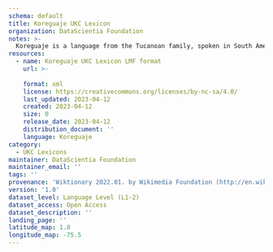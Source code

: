 ```yaml
---
schema: default
title: Koreguaje UKC Lexicon
organization: DataScientia Foundation
notes: >-
  Koreguaje is a language from the Tucanoan family, spoken in South America. The UKC Lexicon of Koreguaje is represented as a lexico-semantic network. It consists of words, word senses, synsets, as well as sense-level and synset-level relationships.
resources:
  - name: Koreguaje UKC Lexicon LMF format
    url: >-
      
    format: xml
    license: https://creativecommons.org/licenses/by-nc-sa/4.0/
    last_updated: 2023-04-12
    created: 2023-04-12
    size: 0
    release_date: 2023-04-12
    distribution_document: ''
    language: Koreguaje
category:
  - UKC Lexicons
maintainer: DataScientia Foundation
maintainer_email: ''
tags: ''
provenance: 'Wiktionary 2022.01. by Wikimedia Foundation (http://en.wiktionary.org); Princeton WordNet 2.1 by Princeton University (https://wordnet.princeton.edu)'
version: '1.0'
dataset_level: Language Level (L1-2)
dataset_access: Open Access
dataset_description: ''
landing_page: ''
latitude_map: 1.0
longitude_map: -75.5
---
```

